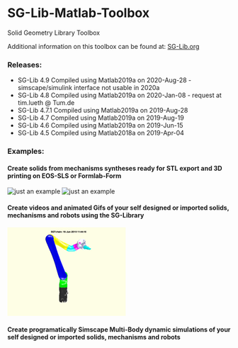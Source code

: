 # SG-Lib-Matlab-Toolbox
Solid Geometry Library Toolbox

Additional information on this toolbox can be found at: [SG-Lib.org](http://www.sg-lib.org)
### Releases:
* SG-Lib 4.9   Compiled using Matlab2019a on 2020-Aug-28 - simscape/simulink interface not usable in 2020a
* SG-Lib 4.8   Compiled using Matlab2019a on 2020-Jan-08 - request at tim.lueth  @ Tum.de
* SG-Lib 4.7.1 Compiled using Matlab2019a on 2019-Aug-28
* SG-Lib 4.7   Compiled using Matlab2019a on 2019-Aug-19
* SG-Lib 4.6   Compiled using Matlab2019a on 2019-Jun-15
* SG-Lib 4.5   Compiled using Matlab2018a on 2019-Apr-04

### Examples:
#### Create solids from mechanisms syntheses ready for STL export and 3D printing on EOS-SLS or Formlab-Form
![just an example](https://www.mw.tum.de/fileadmin/w00btx/mimed/Matlab_Toolboxes/SGPIC/SGPIC_2352.JPG)
![just an example](https://github.com/timlueth/SG-Lib-Tutorials-Pics-Videos/blob/master/2019-04-16%20VIdeo%20Swing%20for%20Gripper%20attached%20object.gif)

#### Create videos and animated Gifs of your self designed or imported solids, mechanisms and robots using the SG-Library
![just an example](https://github.com/timlueth/SG-Lib-Tutorials-Pics-Videos/blob/master/2019-06-16%20Video%20JACO%20static.gif)

#### Create programatically Simscape Multi-Body dynamic simulations of your self designed or imported solids, mechanisms and robots

